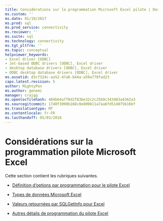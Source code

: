 ```yaml
---
title: Considérations sur la programmation Microsoft Excel pilote | Documents Microsoft
ms.custom: ''
ms.date: 01/19/2017
ms.prod: sql
ms.prod_service: connectivity
ms.reviewer: ''
ms.suite: sql
ms.technology: connectivity
ms.tgt_pltfrm: ''
ms.topic: conceptual
helpviewer_keywords:
- Excel driver [ODBC]
- Jet-based ODBC drivers [ODBC], Excel driver
- desktop database drivers [ODBC], Excel driver
- ODBC desktop database drivers [ODBC], Excel driver
ms.assetid: d3cf324c-aa52-47a6-b44a-a59a778fad23
caps.latest.revision: 5
author: MightyPen
ms.author: genemi
manager: craigg
ms.openlocfilehash: 484b64aff0d2f83be32c2c25b9c343403a4362a3
ms.sourcegitcommit: 1740f3090b168c0e809611a7aa6fd514075616bf
ms.translationtype: MT
ms.contentlocale: fr-FR
ms.lasthandoff: 05/03/2018
---
```

# <a name="microsoft-excel-driver-programming-considerations"></a>Considérations sur la programmation pilote Microsoft Excel
Cette section contient les rubriques suivantes.  
  
-   [Définition d’options par programmation pour le pilote Excel](../../odbc/microsoft/setting-options-programmatically-for-the-excel-driver.md)  
  
-   [Types de données Microsoft Excel](../../odbc/microsoft/microsoft-excel-data-types.md)  
  
-   [Valeurs retournées par SQLGetInfo pour Excel](../../odbc/microsoft/sqlgetinfo-returned-values-for-excel.md)  
  
-   [Autres détails de programmation du pilote Excel](../../odbc/microsoft/other-excel-driver-programming-details.md)
